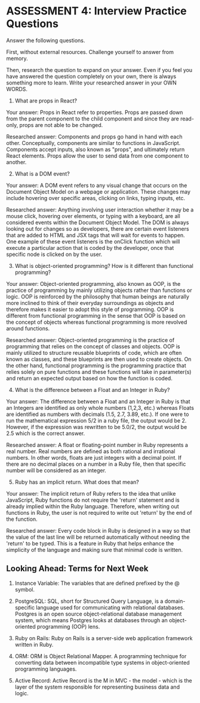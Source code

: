 # ASSESSMENT 4: Interview Practice Questions
Answer the following questions.

First, without external resources. Challenge yourself to answer from memory.

Then, research the question to expand on your answer. Even if you feel you have answered the question completely on your own, there is always something more to learn. Write your researched answer in your OWN WORDS.  

1. What are props in React?

  Your answer: Props in React refer to properties. Props are passed down from the parent component to the child component and since they are read-only, props are not able to be changed.

  Researched answer: Components and props go hand in hand with each other. Conceptually, components are similar to functions in JavaScript. Components accept inputs, also known as "props", and ultimately return React elements. Props allow the user to send data from one component to another.



2. What is a DOM event?

  Your answer: A DOM event refers to any visual change that occurs on the Document Object Model on a webpage or application. These changes may include hovering over specific areas, clicking on links, typing inputs, etc.

  Researched answer: Anything involving user interaction whether it may be a mouse click, hovering over elements, or typing with a keyboard, are all considered events within the Document Object Model. The DOM is always looking out for changes so as developers, there are certain event listeners that are added to HTML and JSX tags that will wait for events to happen. One example of these event listeners is the onClick function which will execute a particular action that is coded by the developer, once that specific node is clicked on by the user.



3. What is object-oriented programming? How is it different than functional programming?

  Your answer: Object-oriented programming, also known as OOP, is the practice of programming by mainly utilizing objects rather than functions or logic. OOP is reinforced by the philosophy that human beings are naturally more inclined to think of their everyday surroundings as objects and therefore makes it easier to adopt this style of programming. OOP is different from functional programming in the sense that OOP is based on the concept of objects whereas functional programming is more revolved around functions.

  Researched answer: Object-oriented programming is the practice of programming that relies on the concept of classes and objects. OOP is mainly utilized to structure reusable blueprints of code, which are often known as classes, and these blueprints are then used to create objects. On the other hand, functional programming is the programming practice that relies solely on pure functions and these functions will take in parameter(s) and return an expected output based on how the function is coded.



4. What is the difference between a Float and an Integer in Ruby?

  Your answer: The difference between a Float and an Integer in Ruby is that an Integers are identified as only whole numbers (1,2,3, etc.) whereas Floats are identified as numbers with decimals (1.5, 2.7, 3.89, etc.). If one were to run the mathematical expression 5/2 in a ruby file, the output would be 2. However, if the expression was rewritten to be 5.0/2, the output would be 2.5 which is the correct answer.

  Researched answer: A float or floating-point number in Ruby represents a real number. Real numbers are defined as both rational and irrational numbers. In other words, floats are just integers with a decimal point. If there are no decimal places on a number in a Ruby file, then that specific number will be considered as an integer.



5. Ruby has an implicit return. What does that mean?

  Your answer: The implicit return of Ruby refers to the idea that unlike JavaScript, Ruby functions do not require the 'return' statement and is already implied within the Ruby language. Therefore, when writing out functions in Ruby, the user is not required to write out 'return' by the end of the function.

  Researched answer: Every code block in Ruby is designed in a way so that the value of the last line will be returned automatically without needing the 'return' to be typed. This is a feature in Ruby that helps enhance the simplicity of the language and making sure that minimal code is written.



## Looking Ahead: Terms for Next Week

1. Instance Variable: The variables that are defined prefixed by the @ symbol.

2. PostgreSQL: SQL, short for Structured Query Language, is a domain-specific language used for communicating with relational databases. Postgres is an open source object-relational database management system, which means Postgres looks at databases through an object-oriented programming (OOP) lens.

3. Ruby on Rails: Ruby on Rails is a server-side web application framework written in Ruby.

4. ORM: ORM is Object Relational Mapper. A programming technique for converting data between incompatible type systems in object-oriented programming languages.

5. Active Record: Active Record is the M in MVC - the model - which is the layer of the system responsible for representing business data and logic.
